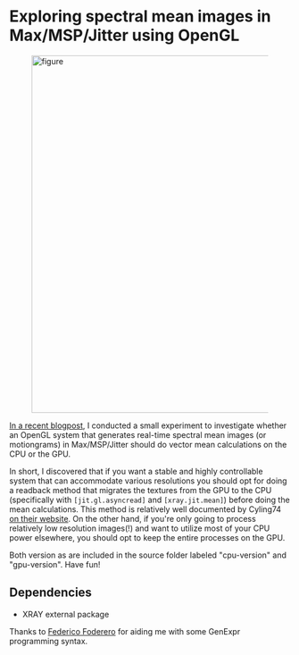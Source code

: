 # Exploring spectral mean images in Max/MSP/Jitter using OpenGL

<figure>
   <img src="figure.gif" alt="figure"
   title="figure" width="640" align="center" />
   <figcaption></figcaption>
</figure>

[In a recent blogpost](https://aleksandertidemann.github.io/general/2020/08/04/exploring-spectral-mean-images.html), I conducted a small experiment to investigate whether an OpenGL system that generates real-time spectral mean images (or motiongrams) in Max/MSP/Jitter should do vector mean calculations on the CPU or the GPU. 

In short, I discovered that if you want a stable and highly controllable system that can accommodate various resolutions you should opt for doing a readback method that migrates the textures from the GPU to the CPU (specifically with ```[jit.gl.asyncread]``` and ```[xray.jit.mean]```) before doing the mean calculations. This method is relatively well documented by Cyling74 [on their website](https://cycling74.com/tutorials/best-practices-in-jitter-part-1). On the other hand, if you're only going to process relatively low resolution images(!) and want to utilize most of your CPU power elsewhere, you should opt to keep the entire processes on the GPU.

Both version as are included in the source folder labeled "cpu-version" and "gpu-version".
Have fun!


## Dependencies
* XRAY external package

Thanks to [Federico Foderero](https://www.federicofoderaro.com/) for aiding me with some GenExpr programming syntax. 
